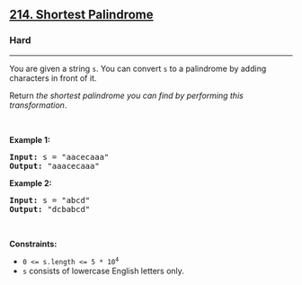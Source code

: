 <h2><a href="https://leetcode.com/problems/shortest-palindrome/solution/">214. Shortest Palindrome</a></h2><h3>Hard</h3><hr><div><p>You are given a string <code>s</code>. You can convert <code>s</code> to a <span data-keyword="palindrome-string">palindrome</span> by adding characters in front of it.</p>

<p>Return <em>the shortest palindrome you can find by performing this transformation</em>.</p>

<p>&nbsp;</p>
<p><strong class="example">Example 1:</strong></p>
<pre><strong>Input:</strong> s = "aacecaaa"
<strong>Output:</strong> "aaacecaaa"
</pre><p><strong class="example">Example 2:</strong></p>
<pre><strong>Input:</strong> s = "abcd"
<strong>Output:</strong> "dcbabcd"
</pre>
<p>&nbsp;</p>
<p><strong>Constraints:</strong></p>

<ul>
	<li><code>0 &lt;= s.length &lt;= 5 * 10<sup>4</sup></code></li>
	<li><code>s</code> consists of lowercase English letters only.</li>
</ul>
</div>